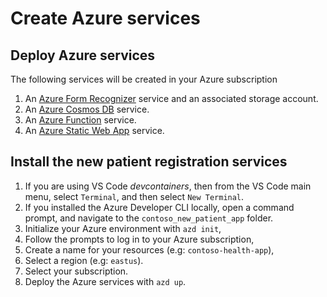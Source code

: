 # Create Azure services

## Deploy Azure services

The following services will be created in your Azure subscription

1. An [Azure Form Recognizer](https://azure.microsoft.com/services/form-recognizer?WT.mc_id=aiml-77396-cxa) service and an associated storage account.
1. An [Azure Cosmos DB](https://learn.microsoft.com/azure/cosmos-db/introduction?WT.mc_id=aiml-77396-cxa) service.
1. An [Azure Function](https://learn.microsoft.com/azure/azure-functions/?WT.mc_id=aiml-77396-cxa) service.
1. An [Azure Static Web App](https://azure.microsoft.com/services/app-service/static/?WT.mc_id=aiml-77396-cxa) service.

## Install the new patient registration services

1. If you are using VS Code *devcontainers*, then from the VS Code main menu, select `Terminal`, and then select `New Terminal`.
1. If you installed the Azure Developer CLI locally, open a command prompt, and navigate to the `contoso_new_patient_app` folder.
1. Initialize your Azure environment with `azd init`, 
1. Follow the prompts to log in to your Azure subscription,
1. Create a name for your resources (e.g: `contoso-health-app`),
1. Select a region (e.g: `eastus`).
1. Select your subscription.
1. Deploy the Azure services with `azd up`.
